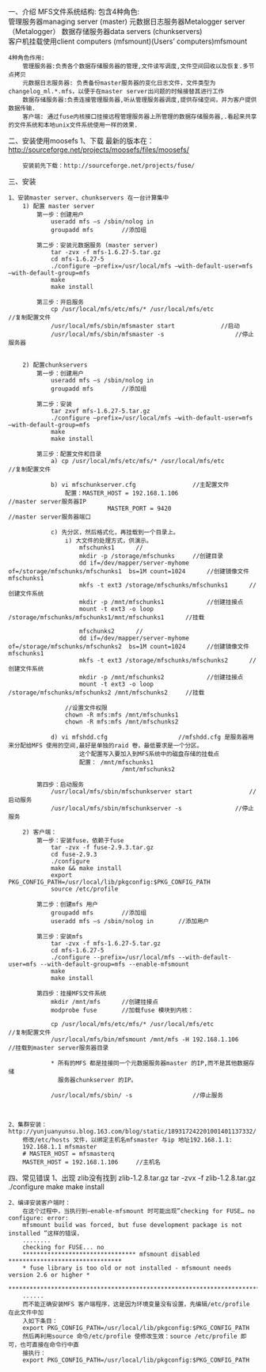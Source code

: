 一、介绍
	MFS文件系统结构: 
	包含4种角色:  
	        管理服务器managing server (master) 
	        元数据日志服务器Metalogger server（Metalogger）
	        数据存储服务器data servers (chunkservers)  
	        客户机挂载使用client computers  (mfsmount)(Users’ computers)mfsmount
	        
	4种角色作用: 
        管理服务器:负责各个数据存储服务器的管理,文件读写调度,文件空间回收以及恢复.多节点拷贝 
        元数据日志服务器: 负责备份master服务器的变化日志文件，文件类型为changelog_ml.*.mfs，以便于在master server出问题的时候接替其进行工作
        数据存储服务器:负责连接管理服务器,听从管理服务器调度,提供存储空间，并为客户提供数据传输. 
        客户端: 通过fuse内核接口挂接远程管理服务器上所管理的数据存储服务器,.看起来共享的文件系统和本地unix文件系统使用一样的效果. 
        
        
        
二、安装使用moosefs
	1、下载
		最新的版本在：http://sourceforge.net/projects/moosefs/files/moosefs/
		
		安装前先下载：http://sourceforge.net/projects/fuse/

		
三、安装
	
	
	1、安装master server、chunkservers 在一台计算集中
		1) 配置 master server 
			第一步：创建用户
				useradd mfs –s /sbin/nolog in
				groupadd mfs		//添加组	
			
			第二步：安装元数据服务 (master server)
				tar -zvx -f mfs-1.6.27-5.tar.gz
				cd mfs-1.6.27-5
				./configure –prefix=/usr/local/mfs –with-default-user=mfs –with-default-group=mfs
				make 
				make install
				
			第三步：开启服务	
				cp /usr/local/mfs/etc/mfs/* /usr/local/mfs/etc							//复制配置文件
				/usr/local/mfs/sbin/mfsmaster start				//启动
				/usr/local/mfs/sbin/mfsmaster -s 					//停止服务器
				
				
		2) 配置chunkservers
			第一步：创建用户
				useradd mfs –s /sbin/nolog in
				groupadd mfs		//添加组
				
			第二步：安装	
				tar zxvf mfs-1.6.27-5.tar.gz
				./configure –prefix=/usr/local/mfs –with-default-user=mfs –with-default-group=mfs
				make 
				make install	
			
			第三步：配置文件和目录	
				a) cp /usr/local/mfs/etc/mfs/* /usr/local/mfs/etc							//复制配置文件
				
				b) vi mfschunkserver.cfg				//主配置文件
					配置：MASTER_HOST = 192.168.1.106					//master server服务器IP
								MASTER_PORT = 9420								//master server服务器端口
				
				c) 先分区，然后格式化，再挂载到一个目录上。
					i) 大文件的处理方式，供演示。
						mfschunks1		//
						mkdir -p /storage/mfschunks		//创建目录
						dd if=/dev/mapper/server-myhome of=/storage/mfschunks/mfschunks1  bs=1M count=1024		//创建镜像文件mfschunks1
						mkfs -t ext3 /storage/mfschunks/mfschunks1		//创建文件系统
						mkdir -p /mnt/mfschunks1			//创建挂接点
						mount -t ext3 -o loop /storage/mfschunks/mfschunks1/mnt/mfschunks1		//挂载
					
						mfschunks2		//
						dd if=/dev/mapper/server-myhome of=/storage/mfschunks/mfschunks2  bs=1M count=1024		//创建镜像文件mfschunks1
						mkfs -t ext3 /storage/mfschunks/mfschunks2		//创建文件系统
						mkdir -p /mnt/mfschunks2			//创建挂接点
						mount -t ext3 -o loop /storage/mfschunks/mfschunks2 /mnt/mfschunks2		//挂载
						
					//设置文件权限	
					chown -R mfs:mfs /mnt/mfschunks1
					chown -R mfs:mfs /mnt/mfschunks2
				
				d) vi mfshdd.cfg					//mfshdd.cfg 是服务器用来分配给MFS 使用的空间,最好是单独的raid 卷，最低要求是一个分区。
						这个配置写入要加入到MFS系统中的磁盘存储的挂载点
						配置：	/mnt/mfschunks1							
									/mnt/mfschunks2

			第四步：启动服务
				/usr/local/mfs/sbin/mfschunkserver start				//启动服务	
				/usr/local/mfs/sbin/mfschunkserver -s 				//停止服务
		
		2) 客户端：
			第一步：安装fuse，依赖于fuse
				tar -zvx -f fuse-2.9.3.tar.gz
				cd fuse-2.9.3
				./configure
				make && make install
				export PKG_CONFIG_PATH=/usr/local/lib/pkgconfig:$PKG_CONFIG_PATH
				source /etc/profile
			
			第二步：创建mfs 用户
				groupadd mfs		//添加组
				useradd mfs –s /sbin/nolog in		//添加用户
		
			第三步：安装mfs
				tar -zvx -f mfs-1.6.27-5.tar.gz	
				cd mfs-1.6.27-5
				./configure --prefix=/usr/local/mfs --with-default-user=mfs --with-default-group=mfs --enable-mfsmount
				make
				make install
				
			第四步：挂接MFS文件系统	
				mkdir /mnt/mfs		//创建挂接点
				modprobe fuse 		//加载fuse 模块到内核：
				
				cp /usr/local/mfs/etc/mfs/* /usr/local/mfs/etc							//复制配置文件
				/usr/local/mfs/bin/mfsmount /mnt/mfs -H 192.168.1.106 		//挂载到master server服务器目录		
				
				* 所有的MFS 都是挂接同一个元数据服务器master 的IP,而不是其他数据存储
				  服务器chunkserver 的IP。
			
				/usr/local/mfs/sbin/ -s 				//停止服务
	
	
	
	2、集群安装：http://yunjuanyunsu.blog.163.com/blog/static/189317242201001401137332/
		修改/etc/hosts 文件，以绑定主机名mfsmaster 与ip 地址192.168.1.1:
		192.168.1.1 mfsmaster
		# MASTER_HOST = mfsmasterq
		MASTER_HOST = 192.168.1.106		//主机名


		
四、常见错误
	1、出现 zlib没有找到 
		zlib-1.2.8.tar.gz
		tar -zvx -f zlib-1.2.8.tar.gz
		./configure
		make 
		make install
		

	2、编译安装客户端时：
		在这个过程中，当执行到–enable-mfsmount 时可能出现”checking for FUSE… no configure: error:
		mfsmount build was forced, but fuse development package is not installed ”这样的错误，
		........
		checking for FUSE... no
		******************************** mfsmount disabled ********************************
		* fuse library is too old or not installed - mfsmount needs version 2.6 or higher *
		***********************************************************************************
		......
		而不能正确安装MFS 客户端程序，这是因为环境变量没有设置，先编辑/etc/profile 在此文件中加
		入如下条目：
		export PKG_CONFIG_PATH=/usr/local/lib/pkgconfig:$PKG_CONFIG_PATH
		然后再利用source 命令/etc/profile 使修改生效：source /etc/profile 即可，也可直接在命令行中直
		接执行：
		export PKG_CONFIG_PATH=/usr/local/lib/pkgconfig:$PKG_CONFIG_PATH		





















































 